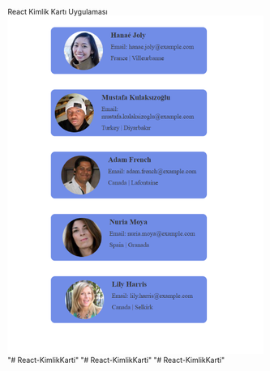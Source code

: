 React Kimlik Kartı Uygulaması
 ![Alt text](<Ekran görüntüsü 2023-11-30 200329.png>)"# React-KimlikKarti" 
"# React-KimlikKarti" 
"# React-KimlikKarti" 
